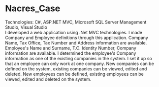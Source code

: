 # Nacres_Case <br>
Technologies: C#, ASP.NET MVC, Microsoft SQL Server Management Studio, Visual Studio  <br>
I developed a web application using .Net MVC technologies. I made Company and Employee definitions through this application. 
Company Name, Tax Office, Tax Number and Address information are available. 
Employee's Name and Surname, T.C. Identity Number, Company information are available. I determined the employee's Company information as one of the
existing companies in the system. I set it up so that an employee can only work at one company.
New companies can be defined on the system, existing companies can be viewed, edited and
deleted. New employees can be defined, existing employees can be viewed, edited and deleted on the system.
